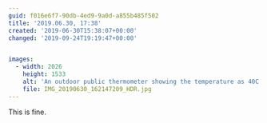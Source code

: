 ```yaml
---
guid: f016e6f7-90db-4ed9-9a0d-a855b485f502
title: '2019.06.30, 17:38'
created: '2019-06-30T15:38:07+00:00'
changed: '2019-09-24T19:19:47+00:00'


images:
  - width: 2026
    height: 1533
    alt: 'An outdoor public thermometer showing the temperature as 40C. '
    file: IMG_20190630_162147209_HDR.jpg
---
```


This is fine. 
